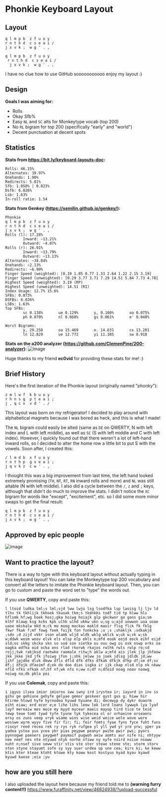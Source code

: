 # Phonkie Keyboard Layout

## Layout
```
q l m p b  z f u o y
r n t h d  c s e a i /
j x v k ;  w g ' . ,

q l m p b  z f u o y
 r n t h d  c s e a i /
  j x v k ;  w g ' . ,
```
I have no clue how to use GitHub sooooooooooo enjoy my layout :)

## Design
**Goals I was aiming for:**
- Rolls
- Okay Sfb%
- Easy `NL` and `SC` alts for Monkeytype vocab (top 200)
- No `RL` bigram for top 200 (specifically "early" and "world")
- Decent punctuation at decent spots

## Statistics
**Stats from https://bit.ly/keyboard-layouts-doc:**
```
Rolls: 46.15%
Alternates: 39.97%
Onehands: 1.90%
Redirects: 5.81%
Sfb: 1.058% | 0.823%
Dsfb: 6.026%
Lsb: 1.63%
In-roll ratio: 1.54
```
**Stats from Genkey (https://semilin.github.io/genkey/):**
```
Phonkie
q l m p b  z f u o y
r n t h d  c s e a i /
j x v k ;  w g ' . ,
Rolls (l): 17.28%
        Inward: ~13.21%
        Outward: ~4.07%
Rolls (r): 26.91%
        Inward: ~13.79%
        Outward: ~13.13%
Alternates: ~38.04%
Onehands: ~2.13%
Redirects: ~6.90%
Finger Speed (weighted): [0.19 1.05 0.77 1.33 2.64 1.22 2.15 3.19]
Finger Speed (unweighted): [0.29 3.77 3.71 7.29 14.51 5.84 7.73 4.78]
Highest Speed (weighted): 3.19 (RP)
Highest Speed (unweighted): 14.51 (RI)
Index Usage: 12.7% 15.6%
SFBs: 0.873%
DSFBs: 6.026%
LSBs: 1.63%
Top SFBs:
        sc 0.138%       ue 0.129%       y, 0.100%       oa 0.075%
        ph 0.070%       nl 0.068%       gs 0.061%       e' 0.048%

Worst Bigrams:
        y, 29.258       oa 15.469       o. 14.631       cs 13.201
        ln 12.829       ue 12.772       yi 11.385       sw 8.918
```
**Stats on the a200 analyzer (https://github.com/ClemenPine/200-analyzer):**
![image](https://user-images.githubusercontent.com/15707094/163736467-03cf55b1-8840-4408-8d20-fa29a167dc77.png)

Huge thanks to my friend **ec0vid** for providing these stats for me! :)

## Brief History
Here's the first iteration of the Phonkie layout (originally named "phonky"):
```
z m l w f  k b u o y
r h n s g  p t e a i ;
j , q c x  v d ' . /
```
This layout was born on my refrigerator! I decided to play around with alphabetical magnets because I was bored as heck, and this is what I made!

The `NL` bigram could easily be alted (same as `DE` on QWERTY, N with left index and L with left middle), as well as `SC` (S with left middle and C with left index). However, I quickly found out that there weren't a lot of left-hand inward rolls, so I decided to alter the home row a little bit to put S with the vowels.
Soon after, I created this:
```
/ l m d b  x f u o y
r n t h p  g s e a i ;
j q v k z  c w ' . ,
```
I thought this was a big improvement from last time, the left hand looked extremely promising (`TH`, `NT`, `RT`, `RN` inward rolls and more) and `NL` was still altable (N with left middle). I also did a cycle between the `/`, `z` and `;` keys, although that didn't do much to improve the stats.
I didn't notice the `XC` bigram for words like "except", "excitement", etc. so I did some more minor swaps to get the final result:
```
q l m p b  z f u o y
r n t h d  c s e a i /
j x v k ;  w g ' . ,
```

## Approved by epic people
![image](https://user-images.githubusercontent.com/15707094/163736755-b3f93a18-ef79-4019-8f54-3ad241010ce4.png)

## Want to practice the layout?
There is a way to type with this keyboard layout without actually typing in this keyboard layout! You can take the Monkeytype top 200 vocabulary and convert all the letters to imitate the Phonkie keyboard layout. Then, you can go to custom and paste the word set to "type" the words out.

If you use **QWERTY**, copy and paste this:
```
l ltoid ludka lml;s lml;sjd lww lwjo lsg lsodfka lsp laoisg lj ljv ld tlhv tk tkhlijk tkhoek tkuoak tkm;s tkdnkks todf tid tp hlww hls hflsmk hf;wg hoek hosj;gka hoiwg hoiajk glp gkckwor go gons gia;sm klhf klawp ksg kcks kpk ulhk ulhd ukkw ukn u;sg u;ajd uowwon uoa uoae uaoe mkskalw mkd m;ck mo moog mockas makld maoir flsg flck fk fklg fkwr fkak f;mf fowg foek foijk fon fonkcka ;u ;s ;shakljk ;sdkakjd ;sdo ;d zijd vkkr vson wlamk wljd wldk wklg wklck w;uk w;vk w;sk w;ddwk wosm woov elvk els elsp elp ekls e;mfd eoak eojd eock eihf eijd sld;os skkg skcka skn so sod son sietka ou ouu owg os osk oswp orks oa oagka odfka oid ocka ons rlad rkorwk rkajos rwlhk rwls rwlp ro;sd rojj;twk rakjksd raotwke raomale ritw;h aklw a;mfd ais jlek jlp jhfoow jkk jkke jkd jfk jfoiwg jfon j;shk jelww jo joek jdlsg jdldk jd;ww jihf jpjdke dlvk dkww dfls dfld dfk dfks dfkak dfkjk dfkp df;sm df;sv df;j dfojk dfaoimf d;ek do doo dias isgka ir ijk ckap nlsd nlp nk nkww nfld nfks nfkak nf;hf nf;wk nfo n;ww n;df n;dfoid noag noav noawg noiwg na;dk pkla poi 
```

If you use **Colemak**, copy and paste this:
```
i igyus ilsea imior imiorns iww iwny ird irystea ir; iayurd in inv is gihv ge gehiune gehyfe gelyae gemor geskeer gyst gus g; hiww hir htirme htowd hyfe hyrnodea hyuwd hyuane di; decewyp dy dykr duaorm eiht eiaw; erd ecer e;e lihe lihs leew lek lord loans lywwyk lya lyaf layf mereaiw mes moce my myyd mycear maeis mayup tird tice te teid tewp teae tomt tywd tyfe tyune tyk tykecea ol or orhaeine orseaens orsy os zuns veep vryk wiame wins wise weid weice wole wove wore wosswe wyrm wyyv five fir fir; fi; feir fomts fyae fyns fyce fuht funs risoyr reed recea rek ry rys ryk rufgea yl yll ywd yr yre yrw; yper ya yadea ystea yus ycea ykr pias peypwe peanyr pwihe pwir pwi; pyors pynnogwe paeners paygwef paymaif pugwoh aeiw aomts aur nife ni; nhtyyw nee neef nes nte ntyuwd ntyk norhe nfiww ny nyfe nsird nsise nsoww nuht n;nsef sive seww stir stis ste ster steae stene ste; storm storv ston styne stayumt sofe sy syy suar urdea up une cea; kirs ki; ke keww ktis kter kteae ktoht ktowe kty koww kost kostyus kyad kyav kyawd kyuwd kaose ;eia ;yu 
```

## how are you still here
I also uploaded the layout here because my friend told me to **(warning furry content!!)**
https://www.furaffinity.net/view/46824938/?upload-successful
